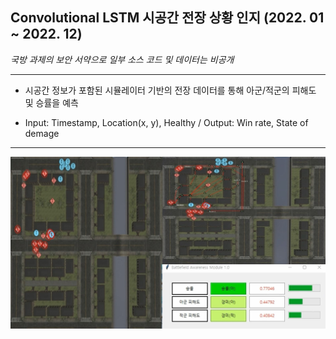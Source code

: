 ## Convolutional LSTM 시공간 전장 상황 인지 (2022. 01 ~ 2022. 12)

*국방 과제의 보안 서약으로 일부 소스 코드 및 데이터는 비공개*

---

- 시공간 정보가 포함된 시뮬레이터 기반의 전장 데이터를 통해 아군/적군의 피해도 및 승률을 예측

- Input: Timestamp, Location(x, y), Healthy / Output: Win rate, State of demage

---

![상황 인지 프로그램 테스트](https://github.com/Chung-0218/Situation_Awareness/blob/main/grant_test.JPG?raw=true)
